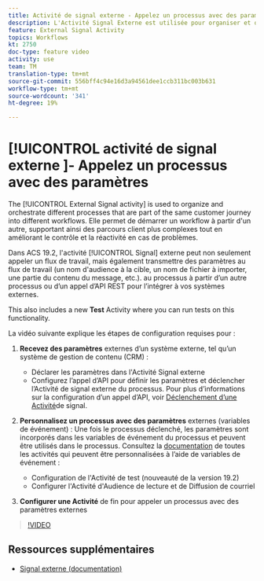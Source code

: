 ```yaml
---
title: Activité de signal externe - Appelez un processus avec des paramètres
description: L'Activité Signal Externe est utilisée pour organiser et orchestrer différents processus qui font partie du même parcours client dans différents workflows. Elle permet de démarrer un workflow à partir d'un autre, supportant ainsi des parcours client plus complexes tout en améliorant le contrôle et la réactivité en cas de problèmes.
feature: External Signal Activity
topics: Workflows
kt: 2750
doc-type: feature video
activity: use
team: TM
translation-type: tm+mt
source-git-commit: 556bff4c94e16d3a94561dee1ccb311bc003b631
workflow-type: tm+mt
source-wordcount: '341'
ht-degree: 19%

---
```



# [!UICONTROL activité de signal externe ]- Appelez un processus avec des paramètres

The [!UICONTROL External Signal activity] is used to organize and orchestrate different processes that are part of the same customer journey into different workflows. Elle permet de démarrer un workflow à partir d&#39;un autre, supportant ainsi des parcours client plus complexes tout en améliorant le contrôle et la réactivité en cas de problèmes.

Dans ACS 19.2, l&#39;activité [!UICONTROL Signal] externe peut non seulement appeler un flux de travail, mais également transmettre des paramètres au flux de travail (un nom d&#39;audience à la cible, un nom de fichier à importer, une partie du contenu du message, etc.). au processus à partir d’un autre processus ou d’un appel d’API REST pour l’intégrer à vos systèmes externes.

This also includes a new **Test** Activity where you can run tests on this functionality.

La vidéo suivante explique les étapes de configuration requises pour :

1. **Recevez des paramètres** externes d’un système externe, tel qu’un système de gestion de contenu (CRM) :
   * Déclarer les paramètres dans l&#39;Activité Signal externe
   * Configurez l’appel d’API pour définir les paramètres et déclencher l’Activité de signal externe du processus. Pour plus d’informations sur la configuration d’un appel d’API, voir [Déclenchement d’une Activité](https://docs.campaign.adobe.com/doc/standard/en/api/ACS_API.html#triggering-a-signal-activity)de signal.

1. **Personnalisez un processus avec des paramètres** externes (variables de événement) :
Une fois le processus déclenché, les paramètres sont incorporés dans les variables de événement du processus et peuvent être utilisés dans le processus. Consultez la [documentation](https://helpx.adobe.com/campaign/standard/automating/using/calling-a-workflow-with-external-parameters.html) de toutes les activités qui peuvent être personnalisées à l’aide de variables de événement :

   * Configuration de l&#39;Activité de test (nouveauté de la version 19.2)
   * Configurer l&#39;Activité d&#39;Audience de lecture et de Diffusion de courriel

1. **Configurer une Activité** de fin pour appeler un processus avec des paramètres externes

>[!VIDEO](https://video.tv.adobe.com/v/27249/?quality=12)

## Ressources supplémentaires

* [Signal externe (documentation)](https://docs.adobe.com/content/help/en/campaign-standard/using/managing-processes-and-data/data-management-activities/external-api.html)
